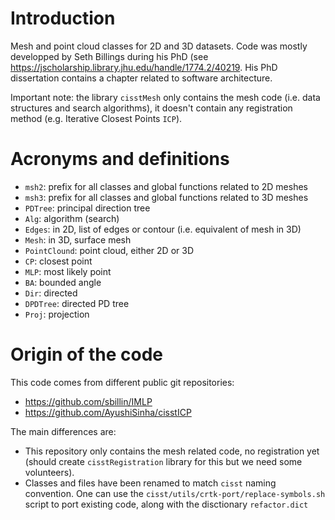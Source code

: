 # Introduction

Mesh and point cloud classes for 2D and 3D datasets.  Code was mostly
developped by Seth Billings during his PhD (see
https://jscholarship.library.jhu.edu/handle/1774.2/40219.  His PhD
dissertation contains a chapter related to software architecture.

Important note: the library `cisstMesh` only contains the mesh code
(i.e. data structures and search algorithms), it doesn't contain any
registration method (e.g. Iterative Closest Points `ICP`).

# Acronyms and definitions

* `msh2`: prefix for all classes and global functions related to 2D meshes
* `msh3`: prefix for all classes and global functions related to 3D meshes
* `PDTree`: principal direction tree
* `Alg`: algorithm (search)
* `Edges`: in 2D, list of edges or contour (i.e. equivalent of mesh in 3D)
* `Mesh`: in 3D, surface mesh
* `PointClound`: point cloud, either 2D or 3D
* `CP`: closest point
* `MLP`: most likely point
* `BA`: bounded angle
* `Dir`: directed
* `DPDTree`: directed PD tree
* `Proj`: projection

# Origin of the code

This code comes from different public git repositories:
* https://github.com/sbillin/IMLP
* https://github.com/AyushiSinha/cisstICP

The main differences are:
* This repository only contains the mesh related code, no registration yet (should create `cisstRegistration` library for this but we need some volunteers).
* Classes and files have been renamed to match `cisst` naming convention.  One can use the `cisst/utils/crtk-port/replace-symbols.sh` script to port existing code, along with the disctionary `refactor.dict`